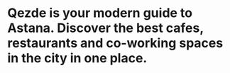 # Qezde is your modern guide to Astana. Discover the best cafes, restaurants and co-working spaces in the city in one place.
